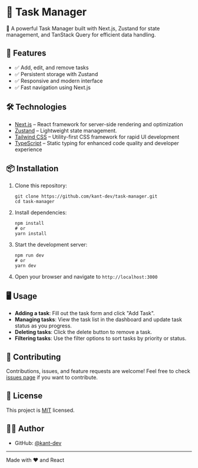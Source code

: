 # 📝 Task Manager

🚀 A powerful Task Manager built with Next.js, Zustand for state management, and TanStack Query for efficient data handling.

## 📌 Features

- ✅ Add, edit, and remove tasks
- ✅ Persistent storage with Zustand
- ✅ Responsive and modern interface
- ✅ Fast navigation using Next.js

## 🛠️ Technologies

- [Next.js](https://nextjs.org/) – React framework for server-side rendering and optimization
- [Zustand](https://github.com/pmndrs/zustand) – Lightweight state management.
- [Tailwind CSS](https://tailwindcss.com/) – Utility-first CSS framework for rapid UI development
- [TypeScript](https://www.typescriptlang.org/) – Static typing for enhanced code quality and developer experience

## 📦 Installation

1. Clone this repository:
   ```
   git clone https://github.com/kant-dev/task-manager.git
   cd task-manager
   ```

2. Install dependencies:
   ```
   npm install
   # or
   yarn install
   ```

3. Start the development server:
   ```
   npm run dev
   # or
   yarn dev
   ```

4. Open your browser and navigate to `http://localhost:3000`

## 🖥️ Usage

- **Adding a task**: Fill out the task form and click "Add Task".
- **Managing tasks**: View the task list in the dashboard and update task status as you progress.
- **Deleting tasks**: Click the delete button to remove a task.
- **Filtering tasks**: Use the filter options to sort tasks by priority or status.

## 🤝 Contributing

Contributions, issues, and feature requests are welcome! Feel free to check [issues page](https://github.com/kant-dev/task-manager/issues) if you want to contribute.

## 📄 License

This project is [MIT](https://opensource.org/licenses/MIT) licensed.

## 👨‍💻 Author

- GitHub: [@kant-dev](https://github.com/kant-dev)

---

Made with ❤️ and React
